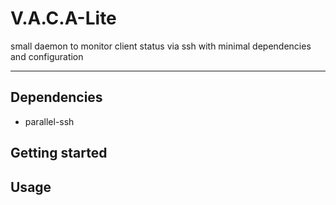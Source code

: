 # V.A.C.A-Lite
small daemon to monitor client status via ssh with minimal dependencies and configuration
___

## Dependencies

- parallel-ssh

## Getting started


## Usage 
